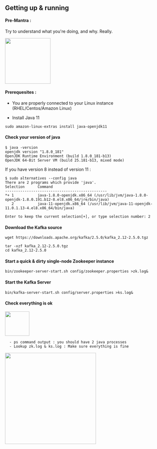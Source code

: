 ## Getting up & running

#### Pre-Mantra : 

Try to understand what you're doing, and why. Really.

<img src="https://media.makeameme.org/created/one-does-not-5b913b.jpg" width="150"></img>

#### Prerequesites : 

- You are properly connected to your Linux instance (RHEL/Centos/Amazon Linux)

- Install Java 11

```
sudo amazon-linux-extras install java-openjdk11 
```

#### Check your version of java

`````
$ java -version
openjdk version "1.8.0_181"
OpenJDK Runtime Environment (build 1.8.0_181-b13)
OpenJDK 64-Bit Server VM (build 25.181-b13, mixed mode)
`````

If you have version 8 instead of version 11 :
````
$ sudo alternatives --config java
There are 2 programs which provide 'java'.
Selection      Command
-----------------------------------------------
*+ 1           java-1.8.0-openjdk.x86_64 (/usr/lib/jvm/java-1.8.0-openjdk-1.8.0.191.b12-8.el8.x86_64/jre/bin/java)
   2           java-11-openjdk.x86_64 (/usr/lib/jvm/java-11-openjdk-11.0.1.13-4.el8.x86_64/bin/java)

Enter to keep the current selection[+], or type selection number: 2
`````

#### Download the Kafka source

```
wget https://downloads.apache.org/kafka/2.5.0/kafka_2.12-2.5.0.tgz

tar -xzf kafka_2.12-2.5.0.tgz
cd kafka_2.12-2.5.0
```

#### Start a quick & dirty single-node Zookeeper instance
```
bin/zookeeper-server-start.sh config/zookeeper.properties >zk.log&
```

#### Start the Kafka Server
```
bin/kafka-server-start.sh config/server.properties >ks.log&
```

#### Check everything is ok

<img src="https://blog.iron.io/wp-content/uploads/2014/04/stay-paranoid-and-trust-no-one.png" width="80"></img>
```
  - ps command output : you should have 2 java processes
  - Lookup zk.log & ks.log : Make sure everything is fine
```

<img width="300" src="https://user-images.githubusercontent.com/28993140/82143641-9cdb3b00-9845-11ea-9c6f-8327994ec2a1.png">


